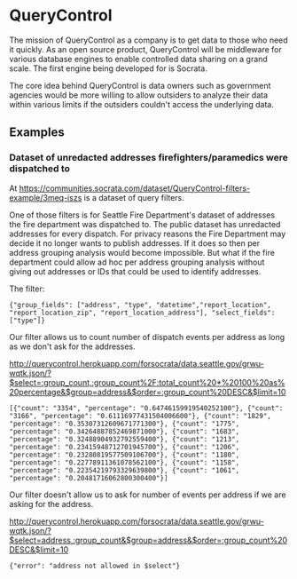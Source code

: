 QueryControl
============

The mission of QueryControl as a company is to get data to those who need it quickly. As an open source product, QueryControl will be middleware for various database engines to enable controlled data sharing on a grand scale. The first engine being developed for is Socrata. 

The core idea behind QueryControl is data owners such as government agencies would be more willing to allow outsiders to analyze their data within various limits if the outsiders couldn't access the underlying data.

## Examples

### Dataset of unredacted addresses firefighters/paramedics were dispatched to

At https://communities.socrata.com/dataset/QueryControl-filters-example/3meq-iszs is a dataset of query filters.

One of those filters is for Seattle Fire Department's dataset of addresses the fire department was dispatched to. The public dataset has unredacted addresses for every dispatch. For privacy reasons the Fire Department may decide it no longer wants to publish addresses. If it does so then per address grouping analysis would become impossible. But what if the fire department could allow ad hoc per address grouping analysis without giving out addresses or IDs that could be used to identify addresses. 

The filter:

`{"group_fields": ["address", "type", "datetime","report_location", "report_location_zip", "report_location_address"], "select_fields": ["type"]}`

Our filter allows us to count number of dispatch events per address as long as we don't ask for the addresses.

http://querycontrol.herokuapp.com/forsocrata/data.seattle.gov/grwu-wqtk.json/?$select=:group_count,:group_count%2F:total_count%20*%20100%20as%20percentage&$group=address&$order=:group_count%20DESC&$limit=10

`[{"count": "3354", "percentage": "0.64746159919540252100"}, {"count": "3166", "percentage": "0.61116977431504006600"}, {"count": "1829", "percentage": "0.35307312609671771300"}, {"count": "1775", "percentage": "0.34264887852469871000"}, {"count": "1683", "percentage": "0.32488904932792559400"}, {"count": "1213", "percentage": "0.23415948712701945700"}, {"count": "1206", "percentage": "0.23280819577509106700"}, {"count": "1180", "percentage": "0.22778911361078562100"}, {"count": "1158", "percentage": "0.22354219793329639800"}, {"count": "1061", "percentage": "0.20481716062800300400"}]`

Our filter doesn't allow us to ask for number of events per address if we are asking for the address.

http://querycontrol.herokuapp.com/forsocrata/data.seattle.gov/grwu-wqtk.json/?$select=address,:group_count&$group=address&$order=:group_count%20DESC&$limit=10

`{"error": "address not allowed in $select"}`







